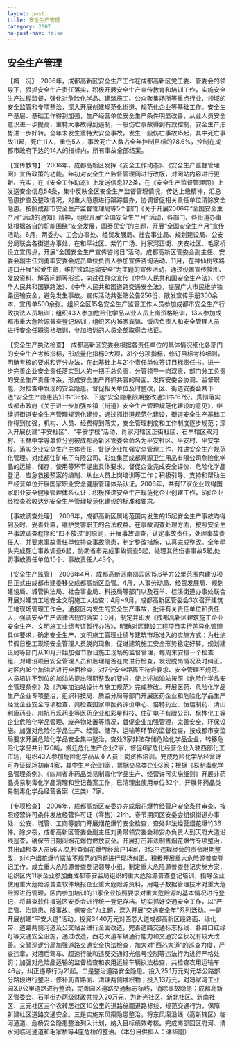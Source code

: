 ```yaml
---
layout: post
title: 安全生产管理
category: 2007
no-post-nav: false
---
```


## 安全生产管理

【概　况】　2006年，成都高新区安全生产工作在成都高新区党工委、管委会的领导下，狠抓安全生产责任落实，积极开展安全生产宣传教育和培训工作，实施安全生产过程监督，强化对危险化学品、建筑施工、公众聚集场所等重点行业、领域的安全监管和专项整治，深入开展创建规范化街道、规范化企业等基础工作。安全生产基层、基础工作得到加强，生产经营单位安全生产条件明显改善，从业人员安全意识进一步提高，重特大事故得到遏制，一般伤亡事故得到有效控制，安全生产形势进一步好转。全年未发生重特大安全事故，发生一般伤亡事故15起，其中死亡事故11起，死亡11人，重伤5人，事故死亡人数占全年控制目标的78.6%，控制在成都市政府下达的14人的指标内，所有事故全部结案。

【宣传教育】　2006年，成都高新区发挥《安全工作动态》、《安全生产监督管理网》宣传政策的功能。年初对安全生产监督管理网进行改版，对网站内容进行更新、充实，在《安全工作动态》上发送信息172条，在《安全生产监督管理网》上发送安全信息54条，集中反映全区安全生产监督管理情况，传达上级精神，汇总隐患排查及整改情况，对重大隐患进行跟踪督办，协调督促相关责任单位清除安全隐患。按照成都市安全生产监督管理局等5个部门《关于开展2006年“全国安全生产月”活动的通知》精神，组织开展“全国安全生产月”活动，各部门、各街道办事处根据各自的职能围绕“安全发展，国泰民安”的主题，开展“全国安全生产月”宣传活动。6月，两委办、工会办事处、经贸发展局、社会事业局、规划建设局、公安分局联合各街道办事处，在和平社区、紫竹广场、肖家河正街、庆安社区、毛家桥设立宣传点，开展“全国安全生产宣传咨询日”活动。成都高新区管委会副主任、安委会副主任刘勇率安委会成员单位负责人参加宣传咨询活动。11月，在神仙树铁路道口开展“珍爱生命，维护铁路运输安全”为主题的宣传活动，通过设置宣传挂图、发放资料、解答问题等形式，向过往群众宣传《中华人民共和国安全生产法》、《中华人民共和国铁路法》、《中华人民共和国道路交通安全法》，提醒广大市民维护铁路运输安全，避免发生事故。宣传活动共张贴公告256份，散发宣传手册300余本，宣传单500余张。组织全区15名安全生产监管工作人员参加成都市安全生产行政执法人员培训；组织43人参加危险化学品从业人员上岗资格培训，13人参加成都市重大危险源普查登记培训；组织区内16家宾馆、饭店负责人和安全管理人员进行安全任职资格培训，参加培训的人员全部取得合格证。

【安全生产执法检查】　成都高新区安委会根据各责任单位的具体情况细化各部门的安全生产考核指标，形成量化指标9大项，31个分项指标，修订目标考核细则，明确考核的要求和评分办法，在此基础上与21个责任单位签订目标责任书。进一步完善企业安全责任落实到人的一把手总负责，分管领导一岗双责，部门分工负责的安全生产责任体系，形成安全生产齐抓共管的局面。发挥安委会协调、监督职能，对检查中发现的安全隐患，督促相关单位及时整改，区、街道安委会共下达“安全生产隐患告知书”36份、下达“安全隐患限期整改通知书”67份。贯彻落实成都市政府《关于进一步加强乡镇（街道）安全生产管理规范化建设的意见》，继续抓街道安全生产管理规范化建设，通过抓街道规范化建设，街道安全生产基础工作得到加强，机构、人员、经费得到落实，安全管理制度和工作制度逐步规范；深入开展创建“平安社区”、“平安学校”活动，肖家河辖区正街社区、石羊辖区双河村、玉林中学等单位分别被成都高新区管委会命名为平安社区、平安村、平安学校。落实企业安全生产主体责任，督促企业加强安全管理工作，推进安全生产规范化管理。对成都住矿电子有限公司、彩虹集团成都泉源卫生用品有限公司危险化学品的运输、储存、使用等环节提出具体要求，督促企业完成安全评价、危险化学品登记、应急救援预案的编制、从业人员上岗培训等工作；积极引导、支持和帮助生产经营单位开展国家职业安全健康管理体系认证。2006年，共有17家企业取得国家职业安全健康管理体系认证；积极推进安全生产规范化企业创建工作，5家企业经检查验收达到安全生产管理规范化建设的标准和要求。

【事故调查处理】　2006年，成都高新区属地范围内发生的15起安全生产事故均得到及时、妥善处置，维护受害职工的合法权益。在事故调查处理方面，按照安全生产事故调查程序和“四不放过”的原则，开展事故调查，认定事故责任，处理事故责任人，并要求事故责任单位排查事故隐患，制定整改措施，认真完成整改。全年牵头完成死亡事故调查6起，协助省市完成事故调查5起，处理其他伤害事故5起,处罚事故责任单位15个、事故责任人43个。

【安全生产监管】　2006年4月，成都高新区南部园区15.6平方公里范围内建设项目正式由成都市建委移交成都高新区监管。4月，人事劳动局、经贸发展局、规划建设局、城管执法局、社会事业局、科技局等部门以及石羊、桂溪街道办事处联合开展对建筑工地安全文明施工大检查；4月~9月，成都高新区管委会3次召开建筑工地现场管理工作会，通报区内发生的安全生产事故，批评有关责任单位和责任人，强调安全生产法律法规的落实；9月，制定并印发《成都高新区建筑施工企业安全生产、文明施工业绩考评暂行办法》，明确对区建设工程项目实行差异化管理具体要求，确定安全生产、文明施工管理业绩与建筑市场准入的实施方式；为杜绝节假日施工现场安全管理人员脱岗现象，促进建筑施工安全形势稳定好转，规划建设局等部门从10月开始加强节假日施工现场的监督管理，每周末安排一个检查组，对建设项目安全管理人员和监理是否在岗进行检查，发现脱岗情况及时纠正。对区内16个加油站进行全面检查，对7个安全距离不符合要求、安全管理不规范、人员培训不到位的加油站提出限期整改的要求，使上述加油站按照《危险化学品安全管理条例》及《汽车加油站设计与施工规范》完成整改。开展医药、危险化学品生产企业专项整治，组织科技局、质监分局等部门开展医药企业和危险化学品生产经营企业安全专项检查，共检查国家中医药评价中心、倍特药业、恒瑞制药、清山利康药业、川抗万乐药业等医药企业和彩星科技、住矿电子有限公司、枫桦化工等企业危险化学品管理、废弃物处置等情况，督促企业加强管理，完善安全、环保设施。加强对危险化学品生产、经营、储存、运输等环节的监督检查，按成都市安监局要求开展危险化学品安全集中整治，查处3家非法存储危险化学品企业，转移危险化学品共计120吨，搬迁危化生产企业2家，督促6家危化经营企业入驻西部化工市场，组织43人参加危险化学品从业人员上岗资格培训。完成危险化学品经营许可办证现场初审4家，其中生产企业1家，票据交易类企业3家；根据《易制毒化学品管理条例》、《四川省非药品类易制毒化学品生产、经营许可实施细则》开展非药品类易制毒化学品清理和登记备案工作，已清理出使用单位32个，开展非药品类易制毒化学品经营备案（三类）7家。

【专项检查】　2006年，成都高新区安委办完成烟花爆竹经营户安全条件审查，按照经营许可条件发放经营许可证（零售）21个。春节期间区安委会组织街道办事处、公安、城管、工商等部门开展烟花爆竹安全检查，查处非法经营烟花爆竹36件。除夕夜，成都高新区管委会副主任刘勇带领安委会和安办负责人到天府大道沿线巡查，确保节日期间烟花爆竹燃放安全。开展打击非法制售烟花爆竹专项整治，共出动检查人员56人次,检查烟花爆竹经营户14家，对3户违规经营的责令限期整改，对4户烟花爆竹摆放不规范的问题进行现场纠正。积极开展重大危险源普查登记工作，成立重大危险源普查登记领导小组，制定重大危险源普查登记实施方案，组织区内11家企业参加由成都市安监局组织的重大危险源普查登记培训，指导企业使用重大危险源普查软件填报企业重大危险源资料，用电子数据管理技术对重大危险源进行管理，区内参加培训的11家企业按照要求对重大危险源的基本情况进行登记，将普查软件报送区安委会进行统一登记存档。切实抓好交通安全工作，以“严监管、治隐患、降事故、保安全”为主题，深入开展“交通安全年”系列活动。一是开展创建“平安大道”活动。投资3440万元对西芯大道成都高新区段路面、绿化带、道路两侧河道及公交站台进行全面改造，完善道路交通标志标线、各路口红绿灯等交通安全设施，通过改造，西芯大道车辆通行能力和交通安全状况有较大改善。交警巡逻分局加强道路交通安全执法检查，加大对“西芯大道”的巡查力度，严查违章，对酒后驾车、超速行驶和违反交通灯光信号控制等违法行为进行严格处罚；加强对危险品运输的监督检查和农用运输车辆执法检查，共检查农用运输车46台，纠正违章行为21起。二是整治道路安全隐患。投入25.1万元对元华公路部分路段进行整治，修补沥青路面、清理两侧堆积物；投入13万元，对冯家湾工业园3.9公里道路进行整治，完善园区道路交通标志标线，消除事故隐患；成都高新区管委会、石羊街办两级财政共投入20万元，为新光社区、新北社区、新南社区、三元社区三个农转居社区10公里的道路施画道路标线，规范交通行为，保障新建社区道路交通安全。三是实施东风渠隐患整治。将东风渠沿线（高新辖区）临河通道、危桥安全隐患整治列入计划，纳入目标绩效考核。完成南部园区府河、清水河临河通道和毛家桥等4座危桥的整治。（本分目供稿人：潘华刚）
